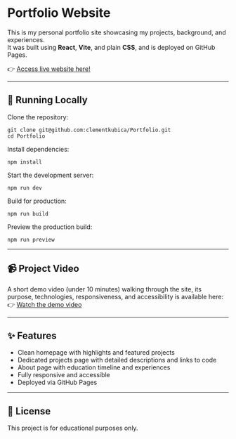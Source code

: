 # Portfolio Website

This is my personal portfolio site showcasing my projects, background, and experiences.  
It was built using **React**, **Vite**, and plain **CSS**, and is deployed on GitHub Pages.

👉 [Access live website here!](<https://clementkubica.github.io/Portfolio/>)

---

## 🚀 Running Locally

Clone the repository:

    git clone git@github.com:clementkubica/Portfolio.git
    cd Portfolio

Install dependencies:

    npm install

Start the development server:

    npm run dev

Build for production:

    npm run build

Preview the production build:

    npm run preview

---

## 📹 Project Video

A short demo video (under 10 minutes) walking through the site, its purpose, technologies, responsiveness, and accessibility is available here:  
👉 [Watch the demo video](<https://youtu.be/2kt3DrdCDHo>)

---

## ✨ Features

- Clean homepage with highlights and featured projects  
- Dedicated projects page with detailed descriptions and links to code  
- About page with education timeline and experiences  
- Fully responsive and accessible  
- Deployed via GitHub Pages  

---

## 📄 License

This project is for educational purposes only.
